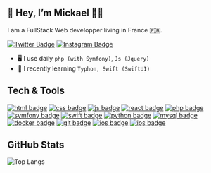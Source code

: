 ## 👋 Hey, I’m Mickael 👨🏽

I am a FullStack Web developper living in France 🇫🇷.

[![Twitter Badge](https://img.shields.io/badge/Twitter-1DA1F2?style=for-the-badge&logo=twitter&logoColor=white)](https://twitter.com/DGbosswaner)
[![Instagram Badge](https://img.shields.io/badge/Instagram-E4405F?style=for-the-badge&logo=instagram&logoColor=white)](https://www.instagram.com/dgwaner)

- 🖥 I use daily ```php (with Symfony)```, ```Js (Jquery)```
- 📝 I recently learning ```Typhon, Swift (SwiftUI)```

## Tech & Tools

[![html badge](https://img.shields.io/badge/HTML-282C34?logo=html5&logoColor=E34F26&style=for-the-badge)](#)
[![css badge](https://img.shields.io/badge/CSS-282C34?logo=css3&logoColor=1572B6&style=for-the-badge)](#)
[![js badge](https://img.shields.io/badge/JavaScript-282C34?style=for-the-badge&logo=javascript&logoColor=F7DF1E)](#)
[![react badge](https://img.shields.io/badge/React-282C34?style=for-the-badge&logo=react&logoColor=61DAFB)](#)
[![php badge](https://img.shields.io/badge/PHP-282C34?logo=php&logoColor=646593&style=for-the-badge)](#)
[![symfony badge](https://img.shields.io/badge/SYMFONY-282C34?logo=symfony&logoColor=ffffff&style=for-the-badge)](#)
[![swift badge](https://img.shields.io/badge/Swift-282C34?logo=swift&logoColor=red&style=for-the-badge)](#)
[![python badge](https://img.shields.io/badge/PYTHON-282C34?logo=python&logoColor=yellow&style=for-the-badge)](#)
[![mysql badge](https://img.shields.io/badge/MYSQL-282C34?logo=mysql&logoColor=ea8c0f&style=for-the-badge)](#)
[![docker badge](https://img.shields.io/badge/DOCKER-282C34?logo=docker&logoColor=0e7a98&style=for-the-badge)](#)
[![git badge](https://img.shields.io/badge/GIT-282C34?logo=git&logoColor=f05032&style=for-the-badge)](#)
[![ios badge](https://img.shields.io/badge/iOS-282C34?logo=ios&logoColor=white&style=for-the-badge)](#)
[![ios badge](https://img.shields.io/badge/LINUX-282C34?logo=linux&logoColor=orange&style=for-the-badge)](#)

## GitHub Stats
<!-- ![dgmick's GitHub stats](https://github-readme-stats.vercel.app/api?username=dgmick&show_icons=true&theme=nord&count_private=true) -->

![Top Langs](https://github-readme-stats.vercel.app/api/top-langs/?username=dgmick&layout=compact&theme=nord)
